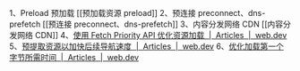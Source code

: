 1、Preload 预加载 [[预加载资源 preload]]
2、预连接 preconnect、dns-prefetch [[预连接 preconnect、dns-prefetch]]
3、内容分发网络 CDN [[内容分发网络 CDN]]
4、[使用 Fetch Priority API 优化资源加载  |  Articles  |  web.dev](https://web.dev/articles/fetch-priority?hl=zh-cn)
5、[预提取资源以加快后续导航速度  |  Articles  |  web.dev](https://web.dev/articles/link-prefetch?hl=zh-cn)
6、[优化加载第一个字节所需时间  |  Articles  |  web.dev](https://web.dev/articles/optimize-ttfb?hl=zh-cn)